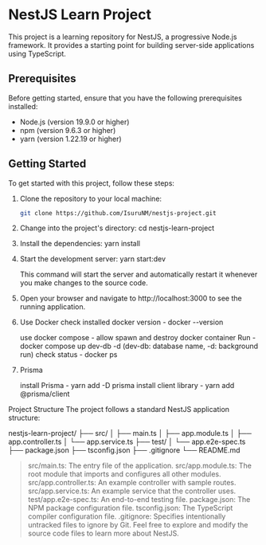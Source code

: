 # NestJS Learn Project

This project is a learning repository for NestJS, a progressive Node.js framework. It provides a starting point for building server-side applications using TypeScript.

## Prerequisites

Before getting started, ensure that you have the following prerequisites installed:

- Node.js (version 19.9.0 or higher)
- npm (version 9.6.3 or higher)
- yarn (version 1.22.19 or higher)

## Getting Started

To get started with this project, follow these steps:

1. Clone the repository to your local machine:

   ```bash
   git clone https://github.com/IsuruNM/nestjs-project.git

   ```

2. Change into the project's directory:
   cd nestjs-learn-project

3. Install the dependencies:
   yarn install

4. Start the development server:
   yarn start:dev

   This command will start the server and automatically restart it whenever you make changes to the source code.

5. Open your browser and navigate to http://localhost:3000 to see the running application.

6. Use Docker
   check installed docker version - docker --version

   use docker compose - allow spawn and destroy docker container
   Run - docker compose up dev-db -d (dev-db: database name, -d: background run)
   check status - docker ps

7. Prisma

   install Prisma - yarn add -D prisma
   install client library - yarn add @prisma/client

Project Structure
The project follows a standard NestJS application structure:

nestjs-learn-project/
├── src/
│ ├── main.ts
│ ├── app.module.ts
│ ├── app.controller.ts
│ └── app.service.ts
├── test/
│ └── app.e2e-spec.ts
├── package.json
├── tsconfig.json
├── .gitignore
└── README.md

> src/main.ts: The entry file of the application.
> src/app.module.ts: The root module that imports and configures all other modules.
> src/app.controller.ts: An example controller with sample routes.
> src/app.service.ts: An example service that the controller uses.
> test/app.e2e-spec.ts: An end-to-end testing file.
> package.json: The NPM package configuration file.
> tsconfig.json: The TypeScript compiler configuration file.
> .gitignore: Specifies intentionally untracked files to ignore by Git.
> Feel free to explore and modify the source code files to learn more about NestJS.
